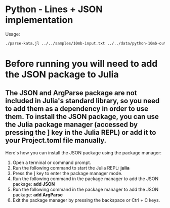 # Python - Lines + JSON implementation

Usage:

```sh
./parse-kata.jl ../../samples/10mb-input.txt ../../data/python-10mb-output.txt
```
# Before running you will need to add the JSON package to Julia

## The JSON and ArgParse package are not included in Julia's standard library, so you need to add them as a dependency in order to use them. To install the JSON package, you can use the Julia package manager (accessed by pressing the ] key in the Julia REPL) or add it to your Project.toml file manually.

Here's how you can install the JSON package using the package manager:

1. Open a terminal or command prompt.
1. Run the following command to start the Julia REPL: **julia**
1. Press the ] key to enter the package manager mode.
1. Run the following command in the package manager to add the JSON package: **add JSON**
1. Run the following command in the package manager to add the JSON package: **add ArgParse**
1. Exit the package manager by pressing the backspace or Ctrl + C keys.